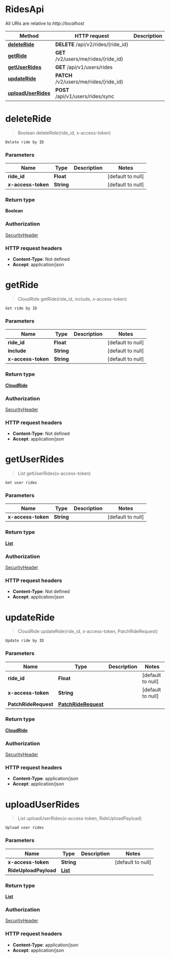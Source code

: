# RidesApi

All URIs are relative to *http://localhost*

Method | HTTP request | Description
------------- | ------------- | -------------
[**deleteRide**](RidesApi.md#deleteRide) | **DELETE** /api/v2/rides/{ride_id} | 
[**getRide**](RidesApi.md#getRide) | **GET** /v2/users/me/rides/{ride_id} | 
[**getUserRides**](RidesApi.md#getUserRides) | **GET** /api/v1/users/rides | 
[**updateRide**](RidesApi.md#updateRide) | **PATCH** /v2/users/me/rides/{ride_id} | 
[**uploadUserRides**](RidesApi.md#uploadUserRides) | **POST** /api/v1/users/rides/sync | 


<a name="deleteRide"></a>
# **deleteRide**
> Boolean deleteRide(ride\_id, x-access-token)



    Delete ride by ID

### Parameters

Name | Type | Description  | Notes
------------- | ------------- | ------------- | -------------
 **ride\_id** | **Float**|  | [default to null]
 **x-access-token** | **String**|  | [default to null]

### Return type

**Boolean**

### Authorization

[SecurityHeader](../README.md#SecurityHeader)

### HTTP request headers

- **Content-Type**: Not defined
- **Accept**: application/json

<a name="getRide"></a>
# **getRide**
> CloudRide getRide(ride\_id, include, x-access-token)



    Get ride by ID

### Parameters

Name | Type | Description  | Notes
------------- | ------------- | ------------- | -------------
 **ride\_id** | **Float**|  | [default to null]
 **include** | **String**|  | [default to null]
 **x-access-token** | **String**|  | [default to null]

### Return type

[**CloudRide**](../Models/CloudRide.md)

### Authorization

[SecurityHeader](../README.md#SecurityHeader)

### HTTP request headers

- **Content-Type**: Not defined
- **Accept**: application/json

<a name="getUserRides"></a>
# **getUserRides**
> List getUserRides(x-access-token)



    Get user rides

### Parameters

Name | Type | Description  | Notes
------------- | ------------- | ------------- | -------------
 **x-access-token** | **String**|  | [default to null]

### Return type

[**List**](../Models/PastRide.md)

### Authorization

[SecurityHeader](../README.md#SecurityHeader)

### HTTP request headers

- **Content-Type**: Not defined
- **Accept**: application/json

<a name="updateRide"></a>
# **updateRide**
> CloudRide updateRide(ride\_id, x-access-token, PatchRideRequest)



    Update ride by ID

### Parameters

Name | Type | Description  | Notes
------------- | ------------- | ------------- | -------------
 **ride\_id** | **Float**|  | [default to null]
 **x-access-token** | **String**|  | [default to null]
 **PatchRideRequest** | [**PatchRideRequest**](../Models/PatchRideRequest.md)|  |

### Return type

[**CloudRide**](../Models/CloudRide.md)

### Authorization

[SecurityHeader](../README.md#SecurityHeader)

### HTTP request headers

- **Content-Type**: application/json
- **Accept**: application/json

<a name="uploadUserRides"></a>
# **uploadUserRides**
> List uploadUserRides(x-access-token, RideUploadPayload)



    Upload user rides

### Parameters

Name | Type | Description  | Notes
------------- | ------------- | ------------- | -------------
 **x-access-token** | **String**|  | [default to null]
 **RideUploadPayload** | [**List**](../Models/RideUploadPayload.md)|  |

### Return type

[**List**](../Models/array.md)

### Authorization

[SecurityHeader](../README.md#SecurityHeader)

### HTTP request headers

- **Content-Type**: application/json
- **Accept**: application/json

